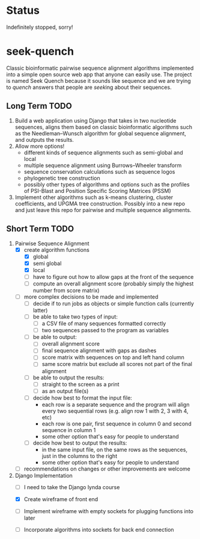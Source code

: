# Status
Indefinitely stopped, sorry!

# seek-quench
Classic bioinformatic pairwise sequence alignment algorithms implemented into a simple open source web app that anyone can easily use. The project is named Seek Quench because it sounds like sequence and we are trying to *quench* answers that people are *seek*ing about their sequences.

## Long Term TODO
1. Build a web application using Django that takes in two nucleotide sequences, aligns them based on classic bioinformatic algorithms such as the Needleman–Wunsch algorithm for global sequence alignment, and outputs the results.
2. Allow more options!
	* different kinds of sequence alignments such as semi-global and local
	* multiple sequence alignment using Burrows–Wheeler transform
	* sequence conservation calculations such as sequence logos
	* phylogenetic tree construction
	* possibly other types of algorithms and options such as the profiles of PSI-Blast and Position Specific Scoring Matrices (PSSM)
3. Implement other algorithms such as k-means clustering, cluster coefficients, and UPGMA tree construction. Possibly into a new repo and just leave this repo for pairwise and multiple sequence alignments.

## Short Term TODO
1. Pairwise Sequence Alignment
	- [x] create algorithm functions
		- [x] global
		- [x] semi global
		- [x] local
		- [ ] have to figure out how to allow gaps at the front of the sequence
		- [ ] compute an overall alignment score (probably simply the highest number from score matrix)
	- [ ] more complex decisions to be made and implemented
		- [ ] decide if to run jobs as objects or simple function calls (currently latter)
		- [ ] be able to take two types of input: 
			- [ ] a CSV file of many sequences formatted correctly
			- [ ] two sequences passed to the program as variables
		- [ ] be able to output:
			- [ ] overall alignment score
			- [ ] final sequence alignment with gaps as dashes
			- [ ] score matrix with sequences on top and left hand column
			- [ ] same score matrix but exclude all scores not part of the final alignment
		- [ ] be able to output the results:
			- [ ] straight to the screen as a print
			- [ ] as an output file(s)
		- [ ] decide how best to format the input file:
			- each row is a separate sequence and the program will align every two sequential rows (e.g. align row 1 with 2, 3 with 4, etc)
			- each row is one pair, first sequence in column 0 and second sequence in column 1
			- some other option that's easy for people to understand
		- [ ] decide how best to output the results:
			- in the same input file, on the same rows as the sequences, just in the columns to the right
			- some other option that's easy for people to understand
	- [ ] recommendations on changes or other improvements are welcome
2. Django Implementation
	- [ ] I need to take the Django lynda course
	- [x] Create wireframe of front end
	- [ ] Implement wireframe with empty sockets for plugging functions into later
	- [ ] Incorporate algorithms into sockets for back end connection
	
